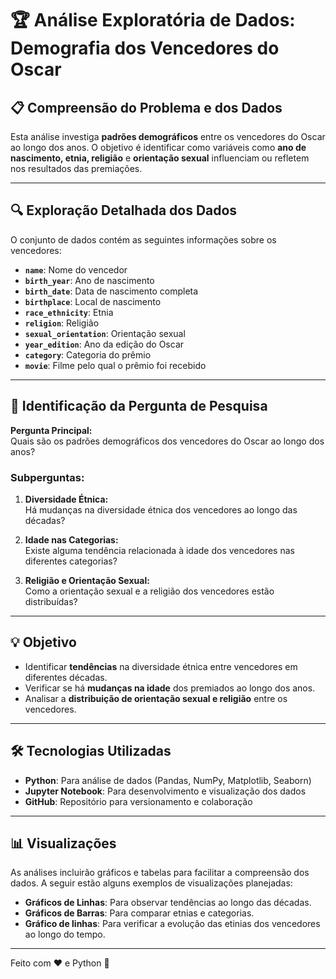 # 🏆 Análise Exploratória de Dados: Demografia dos Vencedores do Oscar

## 📋 Compreensão do Problema e dos Dados

Esta análise investiga **padrões demográficos** entre os vencedores do Oscar ao longo dos anos. O objetivo é identificar como variáveis como **ano de nascimento, etnia, religião** e **orientação sexual** influenciam ou refletem nos resultados das premiações.

---

## 🔍 Exploração Detalhada dos Dados

O conjunto de dados contém as seguintes informações sobre os vencedores:

- **`name`**: Nome do vencedor  
- **`birth_year`**: Ano de nascimento  
- **`birth_date`**: Data de nascimento completa  
- **`birthplace`**: Local de nascimento  
- **`race_ethnicity`**: Etnia  
- **`religion`**: Religião  
- **`sexual_orientation`**: Orientação sexual  
- **`year_edition`**: Ano da edição do Oscar  
- **`category`**: Categoria do prêmio  
- **`movie`**: Filme pelo qual o prêmio foi recebido  

---

## 🎯 Identificação da Pergunta de Pesquisa

**Pergunta Principal:**  
Quais são os padrões demográficos dos vencedores do Oscar ao longo dos anos?

### Subperguntas:

1. **Diversidade Étnica:**  
   Há mudanças na diversidade étnica dos vencedores ao longo das décadas?

2. **Idade nas Categorias:**  
   Existe alguma tendência relacionada à idade dos vencedores nas diferentes categorias?

3. **Religião e Orientação Sexual:**  
   Como a orientação sexual e a religião dos vencedores estão distribuídas?

---

## 💡 Objetivo

- Identificar **tendências** na diversidade étnica entre vencedores em diferentes décadas.
- Verificar se há **mudanças na idade** dos premiados ao longo dos anos.
- Analisar a **distribuição de orientação sexual e religião** entre os vencedores.

---

## 🛠️ Tecnologias Utilizadas

- **Python**: Para análise de dados (Pandas, NumPy, Matplotlib, Seaborn)
- **Jupyter Notebook**: Para desenvolvimento e visualização dos dados
- **GitHub**: Repositório para versionamento e colaboração

---

## 📊 Visualizações

As análises incluirão gráficos e tabelas para facilitar a compreensão dos dados. A seguir estão alguns exemplos de visualizações planejadas:

- **Gráficos de Linhas**: Para observar tendências ao longo das décadas.
- **Gráficos de Barras**: Para comparar etnias e categorias.
- **Gráfico de linhas**: Para verificar a evolução das etinias dos vencedores ao longo do tempo. 

---

Feito com ❤️ e Python 🐍
